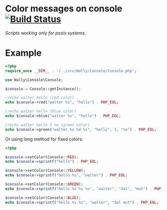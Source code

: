 # Color messages on console [![Build Status](https://secure.travis-ci.org/wdalmut/php-color-console.png)](http://travis-ci.org/wdalmut/php-color-console?branch=master)

*Scripts working only for posix systems.*

# Example

```php
<?php 
require_once __DIR__ . '/../src/Wally/Console/Console.php';

use Wally\Console\Console;

$console = Console::getInstance();

//echo walter hello (red color) 
echo $console->red("walter %s", "hello") . PHP_EOL;

//echo walter hello (blue color)
echo $console->blue("walter %s", "hello") . PHP_EOL;

//echo walter hello 5 no (green color)
echo $console->green("walter %s %d %s", "hello", 5, "no") . PHP_EOL;
```

Or using long method for fixed colors:

```php
<?php

$console->setColor(Console::RED);
echo $console->sprintf("hello") . PHP_EOL;

$console->setColor(Console::YELLOW);
echo $console->sprintf("hello %s", "walter") . PHP_EOL;

$console->setColor(Console::GREEN);
echo $console->sprintf("hello %s %s %s", "walter", "dal", "mut") . PHP_EOL;

$console->setColor(Console::BLUE);
echo $console->sprintf("hello %s %s", "walter", "dal mut") . PHP_EOL;
```
